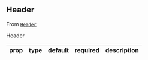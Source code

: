 
## Header

From [`Header`](Header)

Header

prop | type | default | required | description
---- | :----: | :-------: | :--------: | -----------



